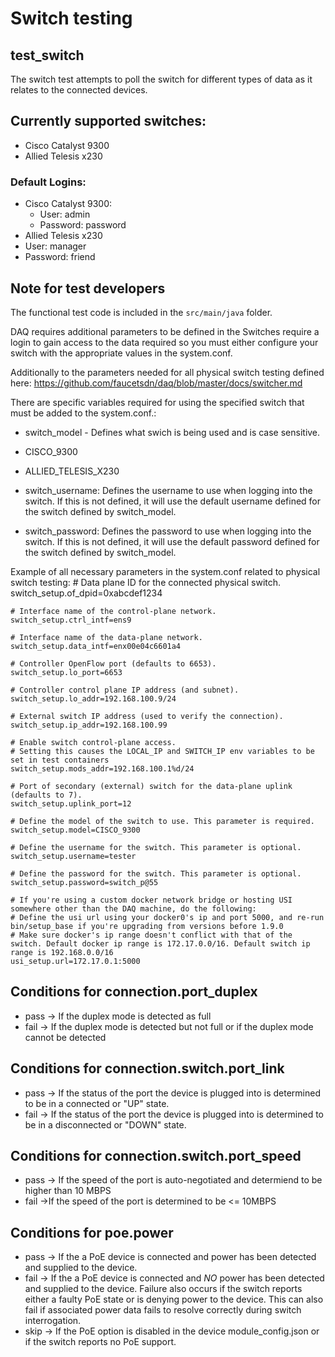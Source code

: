 # Switch testing

## test_switch
The switch test attempts to poll the switch for different types of data as it relates to the
connected devices.

## Currently supported switches:
 - Cisco Catalyst 9300
 - Allied Telesis x230

### Default Logins:
 - Cisco Catalyst 9300:
   - User: admin
   - Password: password
 - Allied Telesis x230
  - User: manager
  - Password: friend

## Note for test developers
The functional test code is included in the `src/main/java` folder.

DAQ requires additional parameters to be defined in the Switches require a login to gain access to the data required so you must either configure your switch with the appropriate values in the system.conf.

Additionally to the parameters needed for all physical switch testing defined here: https://github.com/faucetsdn/daq/blob/master/docs/switcher.md

There are specific variables required for using the specified switch that must be added to the system.conf.:

- switch_model - Defines what swich is being used and is case sensitive.
 - CISCO_9300
 - ALLIED_TELESIS_X230

- switch_username: Defines the username to use when logging into the switch.  If this is not defined, it will use the default username defined for the switch defined by switch_model.

- switch_password: Defines the password to use when logging into the switch.  If this is not defined, it will use the default password defined for the switch defined by switch_model.

Example of all necessary parameters in the system.conf related to physical switch testing:
    # Data plane ID for the connected physical switch.
    switch_setup.of_dpid=0xabcdef1234

    # Interface name of the control-plane network.
    switch_setup.ctrl_intf=ens9

    # Interface name of the data-plane network.
    switch_setup.data_intf=enx00e04c6601a4

    # Controller OpenFlow port (defaults to 6653).
    switch_setup.lo_port=6653

    # Controller control plane IP address (and subnet).
    switch_setup.lo_addr=192.168.100.9/24

    # External switch IP address (used to verify the connection).
    switch_setup.ip_addr=192.168.100.99

    # Enable switch control-plane access.
    # Setting this causes the LOCAL_IP and SWITCH_IP env variables to be set in test containers
    switch_setup.mods_addr=192.168.100.1%d/24

    # Port of secondary (external) switch for the data-plane uplink (defaults to 7).
    switch_setup.uplink_port=12

	# Define the model of the switch to use. This parameter is required.
    switch_setup.model=CISCO_9300

	# Define the username for the switch. This parameter is optional.
    switch_setup.username=tester

	# Define the password for the switch. This parameter is optional.
	switch_setup.password=switch_p@55

    # If you're using a custom docker network bridge or hosting USI somewhere other than the DAQ machine, do the following: 
    # Define the usi url using your docker0's ip and port 5000, and re-run bin/setup_base if you're upgrading from versions before 1.9.0
    # Make sure docker's ip range doesn't conflict with that of the switch. Default docker ip range is 172.17.0.0/16. Default switch ip range is 192.168.0.0/16
    usi_setup.url=172.17.0.1:5000

## Conditions for connection.port_duplex
 - pass -> If the duplex mode is detected as full
 - fail -> If the duplex mode is detected but not full or if the duplex mode cannot be detected

## Conditions for connection.switch.port_link
 - pass -> If the status of the port the device is plugged into is determined to be in a connected or "UP" state.
 - fail -> If the status of the port the device is plugged into is determined to be in a disconnected or "DOWN" state.

## Conditions for connection.switch.port_speed
 - pass -> If the speed of the port is auto-negotiated and determiend to be higher than 10 MBPS
 - fail ->If the speed of the port is determined to be <= 10MBPS

## Conditions for poe.power
 - pass -> If the a PoE device is connected and power has been detected and supplied to the device.
 - fail -> If the a PoE device is connected and *NO* power has been detected and supplied to the device.  Failure also occurs if the switch reports either a faulty PoE state or is denying power to the device. This can also fail if associated power data fails to resolve correctly during switch interrogation.
 - skip -> If the PoE option is disabled in the device module_config.json or if the switch reports no PoE support.

